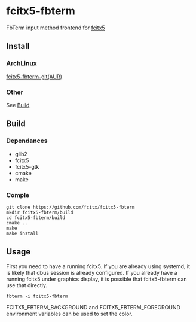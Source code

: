 # fcitx5-fbterm

FbTerm input method frontend for [fcitx5](https://github.com/fcitx/fcitx5)

## Install

### ArchLinux

[fcitx5-fbterm-git(AUR)](https://aur.archlinux.org/packages/fcitx5-fbterm-git/)

### Other

See [Build](#Build)

## Build

### Dependances

- glib2
- fcitx5
- fcitx5-gtk
- cmake
- make

### Comple

```shell
git clone https://github.com/fcitx/fcitx5-fbterm
mkdir fcitx5-fbterm/build
cd fcitx5-fbterm/build
cmake ..
make
make install
```

## Usage
First you need to have a running fcitx5. If you are already using systemd, it is likely that dbus session is already configured.
If you already have a running fcitx5 under graphics display, it is possible that fcitx5-fbterm can use that directly.
```
fbterm -i fcitx5-fbterm
```

FCITX5_FBTERM_BACKGROUND and FCITX5_FBTERM_FOREGROUND environment variables can be used to set the color.
